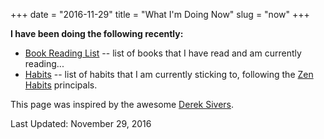 +++
date = "2016-11-29"
title = "What I'm Doing Now"
slug = "now"
+++

**I have been doing the following recently:**

- [Book Reading List](/book-list) -- list of books that I have read and am currently reading...
- [Habits](/habits) -- list of habits that I am currently sticking to, following the [Zen Habits](http://zenhabits.net/) principals.

This page was inspired by the awesome [Derek Sivers](http://www.sivers.org/nowff).

Last Updated: November 29, 2016